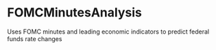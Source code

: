 # FOMCMinutesAnalysis
Uses FOMC minutes and leading economic indicators to predict federal funds rate changes
